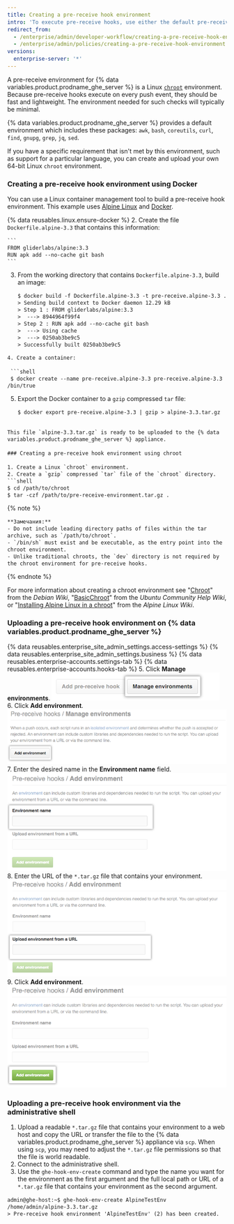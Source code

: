 ```yaml
---
title: Creating a pre-receive hook environment
intro: 'To execute pre-receive hooks, use either the default pre-receive environment, or create a custom environment.'
redirect_from:
  - /enterprise/admin/developer-workflow/creating-a-pre-receive-hook-environment
  - /enterprise/admin/policies/creating-a-pre-receive-hook-environment
versions:
  enterprise-server: '*'
---
```


A pre-receive environment for {% data variables.product.prodname_ghe_server %} is a Linux [`chroot`](https://en.wikipedia.org/wiki/Chroot) environment. Because pre-receive hooks execute on every push event, they should be fast and lightweight. The environment needed for such checks will typically be minimal.

{% data variables.product.prodname_ghe_server %} provides a default environment which includes these packages: `awk`,  `bash`, `coreutils`, `curl`, `find`, `gnupg`, `grep`, `jq`, `sed`.

If you have a specific requirement that isn't met by this environment, such as support for a particular language, you can create and upload your own 64-bit Linux `chroot` environment.

### Creating a pre-receive hook environment using Docker

You can use a Linux container management tool to build a pre-receive hook environment. This example uses [Alpine Linux](http://www.alpinelinux.org/) and [Docker](https://www.docker.com/).

{% data reusables.linux.ensure-docker %}
2. Create the file `Dockerfile.alpine-3.3` that contains this information:

    ```
    FROM gliderlabs/alpine:3.3
    RUN apk add --no-cache git bash
    ```
3. From the working directory that contains `Dockerfile.alpine-3.3`, build an image:

   ```shell
   $ docker build -f Dockerfile.alpine-3.3 -t pre-receive.alpine-3.3 .
   > Sending build context to Docker daemon 12.29 kB
   > Step 1 : FROM gliderlabs/alpine:3.3
   >  ---> 8944964f99f4
   > Step 2 : RUN apk add --no-cache git bash
   >  ---> Using cache
   >  ---> 0250ab3be9c5
   > Successfully built 0250ab3be9c5
  ```
4. Create a container:

   ```shell
   $ docker create --name pre-receive.alpine-3.3 pre-receive.alpine-3.3 /bin/true
  ```
5. Export the Docker container to a `gzip` compressed `tar` file:

   ```shell
   $ docker export pre-receive.alpine-3.3 | gzip > alpine-3.3.tar.gz
  ```

  This file `alpine-3.3.tar.gz` is ready to be uploaded to the {% data variables.product.prodname_ghe_server %} appliance.

### Creating a pre-receive hook environment using chroot

1. Create a Linux `chroot` environment.
2. Create a `gzip` compressed `tar` file of the `chroot` directory.
  ```shell
  $ cd /path/to/chroot
  $ tar -czf /path/to/pre-receive-environment.tar.gz .
   ```

  {% note %}

    **Замечания:**
    - Do not include leading directory paths of files within the tar archive, such as `/path/to/chroot`.
    - `/bin/sh` must exist and be executable, as the entry point into the chroot environment.
    - Unlike traditional chroots, the `dev` directory is not required by the chroot environment for pre-receive hooks.

  {% endnote %}

For more information about creating a chroot environment see "[Chroot](https://wiki.debian.org/chroot)" from the *Debian Wiki*, "[BasicChroot](https://help.ubuntu.com/community/BasicChroot)" from the *Ubuntu Community Help Wiki*, or "[Installing Alpine Linux in a chroot](http://wiki.alpinelinux.org/wiki/Installing_Alpine_Linux_in_a_chroot)" from the *Alpine Linux Wiki*.

### Uploading a pre-receive hook environment on {% data variables.product.prodname_ghe_server %}

{% data reusables.enterprise_site_admin_settings.access-settings %}
{% data reusables.enterprise_site_admin_settings.business %}
{% data reusables.enterprise-accounts.settings-tab %}
{% data reusables.enterprise-accounts.hooks-tab %}
5. Click **Manage environments**. ![Manage Environments](/assets/images/enterprise/site-admin-settings/manage-pre-receive-environments.png)
6. Click **Add environment**. ![Add Environment](/assets/images/enterprise/site-admin-settings/add-pre-receive-environment.png)
7. Enter the desired name in the **Environment name** field. ![Environment name](/assets/images/enterprise/site-admin-settings/pre-receive-environment-name.png)
8. Enter the URL of the `*.tar.gz` file that contains your environment. ![Upload environment from a URL](/assets/images/enterprise/site-admin-settings/upload-environment-from-url.png)
9. Click **Add environment**. ![Add environment button](/assets/images/enterprise/site-admin-settings/add-environment-button.png)

### Uploading a pre-receive hook environment via the administrative shell
1. Upload a readable `*.tar.gz` file that contains your environment to a web host and copy the URL or transfer the file to the {% data variables.product.prodname_ghe_server %} appliance via `scp`. When using `scp`, you may need to adjust the `*.tar.gz` file permissions so that the file is world readable.
1.  Connect to the administrative shell.
2.  Use the `ghe-hook-env-create` command and type the name you want for the environment as the first argument and the full local path or URL of a `*.tar.gz` file that contains your environment as the second argument.

   ```shell
   admin@ghe-host:~$ ghe-hook-env-create AlpineTestEnv /home/admin/alpine-3.3.tar.gz
   > Pre-receive hook environment 'AlpineTestEnv' (2) has been created.
  ```
